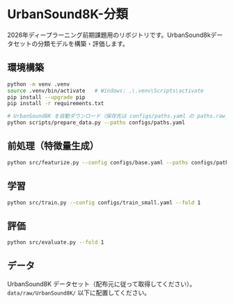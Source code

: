 # UrbanSound8K-分類
2026年ディープラーニング前期課題用のリポジトリです。UrbanSound8kデータセットの分類モデルを構築・評価します。

## 環境構築
```bash
python -m venv .venv
source .venv/bin/activate   # Windows: .\.venv\Scripts\activate
pip install --upgrade pip
pip install -r requirements.txt

# UrbanSound8K を自動ダウンロード（保存先は configs/paths.yaml の paths.raw_dir）
python scripts/prepare_data.py --paths configs/paths.yaml
````

## 前処理（特徴量生成）

```bash
python src/featurize.py --config configs/base.yaml --paths configs/paths.yaml
```

## 学習

```bash
python src/train.py --config configs/train_small.yaml --fold 1
```

## 評価

```bash
python src/evaluate.py --fold 1
```

## データ

UrbanSound8K データセット（配布元に従って取得してください）。
`data/raw/UrbanSound8K/` 以下に配置してください。

